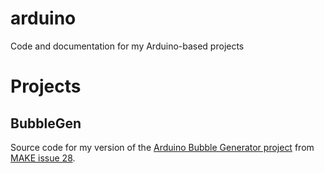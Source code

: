 arduino
=======
Code and documentation for my Arduino-based projects

Projects
========

BubbleGen
---------
Source code for my version of the [Arduino Bubble Generator project][makeprojectlink] from [MAKE issue 28][makelink].

[makeprojectlink]: http://makezine.com/28/
[makelink]: http://makeprojects.com/Wiki/28#Section_Gigantic_Bubble_Generator